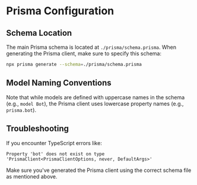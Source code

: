 # Prisma Configuration

## Schema Location

The main Prisma schema is located at `./prisma/schema.prisma`. When generating the Prisma client, make sure to specify this schema:

```bash
npx prisma generate --schema=./prisma/schema.prisma
```

## Model Naming Conventions

Note that while models are defined with uppercase names in the schema (e.g., `model Bot`), the Prisma client uses lowercase property names (e.g., `prisma.bot`).

## Troubleshooting

If you encounter TypeScript errors like:

```
Property 'bot' does not exist on type 'PrismaClient<PrismaClientOptions, never, DefaultArgs>'
```

Make sure you've generated the Prisma client using the correct schema file as mentioned above. 